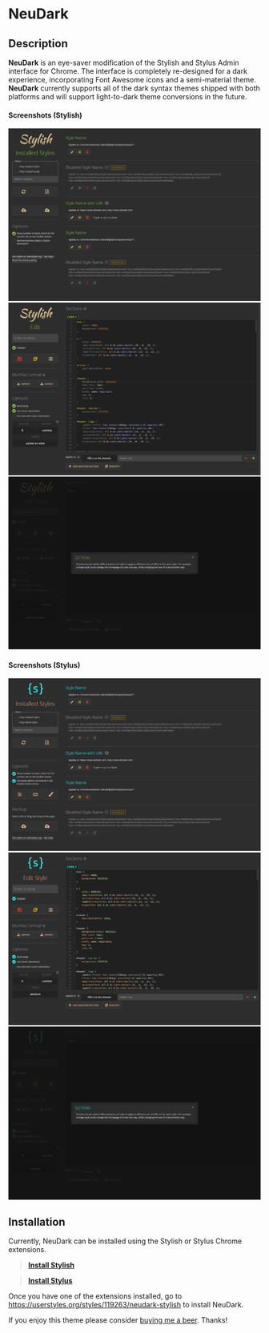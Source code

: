 # NeuDark
## Description
**NeuDark** is an eye-saver modification of the Stylish and Stylus Admin interface for Chrome. The interface is completely re-designed for a dark experience, incorporating Font Awesome icons and a semi-material theme. **NeuDark** currently supports all of the dark syntax themes shipped with both platforms and will support light-to-dark theme conversions in the future.

#### Screenshots (Stylish)
![Stylish Manage](/screenshots/NeuDark-Stylish-manage.png?raw=true "Manage Window")
![Stylish Edit](/screenshots/NeuDark-Stylish-edit.png?raw=true "Edit Window")
![Stylish Modal](/screenshots/NeuDark-Stylish-modal.png?raw=true "Modal Window")

#### Screenshots (Stylus)
![Stylus Manage](/screenshots/NeuDark-Stylus-manage.png?raw=true "Manage Window")
![Stylus Edit](/screenshots/NeuDark-Stylus-edit.png?raw=true "Edit Window")
![Stylus Modal](/screenshots/NeuDark-Stylus-modal.png?raw=true "Modal Window")

## Installation
Currently, NeuDark can be installed using the Stylish or Stylus Chrome extensions.  
>**[Install Stylish][2]**  

>**[Install Stylus][3]**  

Once you have one of the extensions installed, go to https://userstyles.org/styles/119263/neudark-stylish to install NeuDark.  

If you enjoy this theme please consider [buying me a beer][1]. Thanks!

[1]: https://www.paypal.com/webapps/shoppingcart?flowlogging_id=f33adeea484ce&mfid=1490249220021_c1569ea2db8da#/checkout/openButton
[2]: https://chrome.google.com/webstore/detail/stylish-custom-themes-for/fjnbnpbmkenffdnngjfgmeleoegfcffe
[3]: https://chrome.google.com/webstore/detail/stylus/clngdbkpkpeebahjckkjfobafhncgmne
